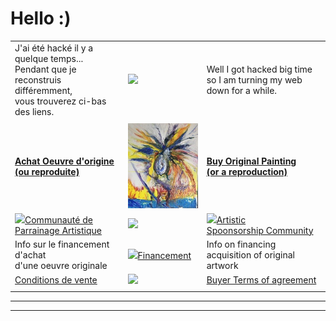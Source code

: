 # Hello :)






|       |       |       |
|  ---  |  ---  |  ---  |
|  J'ai été hacké il y a quelque temps... <br>Pendant que je reconstruis différemment,<br> vous trouverez ci-bas des liens.     |   ![](./ico/fountain-pen-close-up-64px.png)    |    Well I got hacked big time<br> so I am turning my web<br> down for a while.   |
|       |       |       |
|    **[Achat Oeuvre d'origine <br>(ou reproduite)](https://www.artpal.com/jgisabelleart)**|  [![](./img/ap_articol_no_01__20x24__220320__tn.jpg)](https://www.artpal.com/jgisabelleart)     |   **[Buy Original Painting <br>(or a reproduction)](https://www.artpal.com/jgisabelleart)**     |
|    [![](./ico/connected-52.png)Communauté de <br>Parrainage Artistique](https://www.patreon.com/jgisabelleart)    |  ![](./ico/dotted-map-blue.png)     |    [![](./ico/connected-52.png)Artistic <br>Spoonsorship Community](https://www.patreon.com/jgisabelleart)    |
|Info sur le financement d'achat <br>d'une oeuvre originale |   [![](./ico/icons8-money-box-52.png)Financement](financement.md)     | Info on financing acquisition of original artwork      |
|  [Conditions de vente](conditionsacheteurs)     |  ![](./ico/currency-exchange-128.png)     | [Buyer Terms of agreement](conditionsacheteurs-en)       |
|       |       |       |


  
  

<!-- ### I am presently working in developping my style using various AI I trained.

#### here is one of my creation made from a Dali's inspiration : 

[![](0050_untitled_1937__us33_sdw_v02_1111x___150k_sdw_v02_2100x___135k__mtn.jpg)](0050_untitled_1937__us33_sdw_v02_1111x___150k_sdw_v02_2100x___135k.jpg) -->


<!-- Global site tag (gtag.js) - Google Analytics -->
<script async src="https://www.googletagmanager.com/gtag/js?id=G-KN1XRLTTQ0"></script>
<script>
  window.dataLayer = window.dataLayer || [];
  function gtag(){dataLayer.push(arguments);}
  gtag('js', new Date());

  gtag('config', 'G-KN1XRLTTQ0');
</script>

----



----


  
  
  
  
  
  
  
  
  
  
  
  
  
  
  
  


<!-- 
[test-CRM](test-crm.html) | [test-SaleIQ](test-saleiq.html) -->
